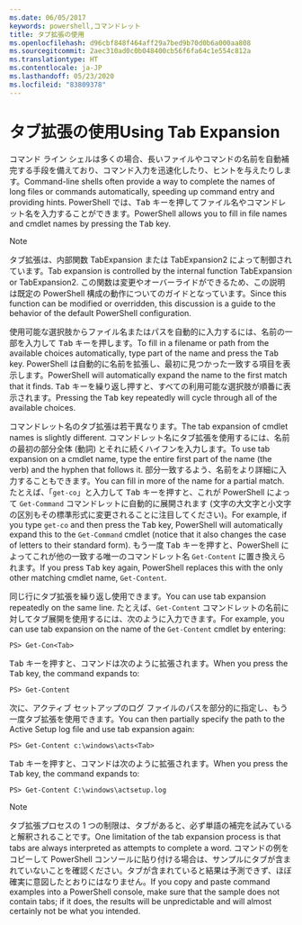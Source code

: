 ```yaml
---
ms.date: 06/05/2017
keywords: powershell,コマンドレット
title: タブ拡張の使用
ms.openlocfilehash: d96cbf848f464aff29a7bed9b70d0b6a000aa808
ms.sourcegitcommit: 2aec310ad0c0b048400cb56f6fa64c1e554c812a
ms.translationtype: HT
ms.contentlocale: ja-JP
ms.lasthandoff: 05/23/2020
ms.locfileid: "83809378"
---
```

# <a name="using-tab-expansion"></a><span data-ttu-id="bd1e0-103">タブ拡張の使用</span><span class="sxs-lookup"><span data-stu-id="bd1e0-103">Using Tab Expansion</span></span>

<span data-ttu-id="bd1e0-104">コマンド ライン シェルは多くの場合、長いファイルやコマンドの名前を自動補完する手段を備えており、コマンド入力を迅速化したり、ヒントを与えたりします。</span><span class="sxs-lookup"><span data-stu-id="bd1e0-104">Command-line shells often provide a way to complete the names of long files or commands automatically, speeding up command entry and providing hints.</span></span> <span data-ttu-id="bd1e0-105">PowerShell では、<kbd>Tab</kbd> キーを押してファイル名やコマンドレット名を入力することができます。</span><span class="sxs-lookup"><span data-stu-id="bd1e0-105">PowerShell allows you to fill in file names and cmdlet names by pressing the <kbd>Tab</kbd> key.</span></span>

> [!NOTE]
> <span data-ttu-id="bd1e0-106">タブ拡張は、内部関数 TabExpansion または TabExpansion2 によって制御されています。</span><span class="sxs-lookup"><span data-stu-id="bd1e0-106">Tab expansion is controlled by the internal function TabExpansion or TabExpansion2.</span></span> <span data-ttu-id="bd1e0-107">この関数は変更やオーバーライドができるため、この説明は既定の PowerShell 構成の動作についてのガイドとなっています。</span><span class="sxs-lookup"><span data-stu-id="bd1e0-107">Since this function can be modified or overridden, this discussion is a guide to the behavior of the default PowerShell configuration.</span></span>

<span data-ttu-id="bd1e0-108">使用可能な選択肢からファイル名またはパスを自動的に入力するには、名前の一部を入力して <kbd>Tab</kbd> キーを押します。</span><span class="sxs-lookup"><span data-stu-id="bd1e0-108">To fill in a filename or path from the available choices automatically, type part of the name and press the <kbd>Tab</kbd> key.</span></span> <span data-ttu-id="bd1e0-109">PowerShell は自動的に名前を拡張し、最初に見つかった一致する項目を表示します。</span><span class="sxs-lookup"><span data-stu-id="bd1e0-109">PowerShell will automatically expand the name to the first match that it finds.</span></span> <span data-ttu-id="bd1e0-110"><kbd>Tab</kbd> キーを繰り返し押すと、すべての利用可能な選択肢が順番に表示されます。</span><span class="sxs-lookup"><span data-stu-id="bd1e0-110">Pressing the <kbd>Tab</kbd> key repeatedly will cycle through all of the available choices.</span></span>

<span data-ttu-id="bd1e0-111">コマンドレット名のタブ拡張は若干異なります。</span><span class="sxs-lookup"><span data-stu-id="bd1e0-111">The tab expansion of cmdlet names is slightly different.</span></span> <span data-ttu-id="bd1e0-112">コマンドレット名にタブ拡張を使用するには、名前の最初の部分全体 (動詞) とそれに続くハイフンを入力します。</span><span class="sxs-lookup"><span data-stu-id="bd1e0-112">To use tab expansion on a cmdlet name, type the entire first part of the name (the verb) and the hyphen that follows it.</span></span> <span data-ttu-id="bd1e0-113">部分一致するよう、名前をより詳細に入力することもできます。</span><span class="sxs-lookup"><span data-stu-id="bd1e0-113">You can fill in more of the name for a partial match.</span></span> <span data-ttu-id="bd1e0-114">たとえば、「`get-co`」と入力して <kbd>Tab</kbd> キーを押すと、これが PowerShell によって `Get-Command` コマンドレットに自動的に展開されます (文字の大文字と小文字の区別もその標準形式に変更されることに注目してください)。</span><span class="sxs-lookup"><span data-stu-id="bd1e0-114">For example, if you type `get-co` and then press the <kbd>Tab</kbd> key, PowerShell will automatically expand this to the `Get-Command` cmdlet (notice that it also changes the case of letters to their standard form).</span></span> <span data-ttu-id="bd1e0-115">もう一度 <kbd>Tab</kbd> キーを押すと、PowerShell によってこれが他の一致する唯一のコマンドレット名 `Get-Content` に置き換えられます。</span><span class="sxs-lookup"><span data-stu-id="bd1e0-115">If you press <kbd>Tab</kbd> key again, PowerShell replaces this with the only other matching cmdlet name, `Get-Content`.</span></span>

<span data-ttu-id="bd1e0-116">同じ行にタブ拡張を繰り返し使用できます。</span><span class="sxs-lookup"><span data-stu-id="bd1e0-116">You can use tab expansion repeatedly on the same line.</span></span> <span data-ttu-id="bd1e0-117">たとえば、`Get-Content` コマンドレットの名前に対してタブ展開を使用するには、次のように入力できます。</span><span class="sxs-lookup"><span data-stu-id="bd1e0-117">For example, you can use tab expansion on the name of the `Get-Content` cmdlet by entering:</span></span>

```
PS> Get-Con<Tab>
```

<span data-ttu-id="bd1e0-118"><kbd>Tab</kbd> キーを押すと、コマンドは次のように拡張されます。</span><span class="sxs-lookup"><span data-stu-id="bd1e0-118">When you press the <kbd>Tab</kbd> key, the command expands to:</span></span>

```
PS> Get-Content
```

<span data-ttu-id="bd1e0-119">次に、アクティブ セットアップのログ ファイルのパスを部分的に指定し、もう一度タブ拡張を使用できます。</span><span class="sxs-lookup"><span data-stu-id="bd1e0-119">You can then partially specify the path to the Active Setup log file and use tab expansion again:</span></span>

```
PS> Get-Content c:\windows\acts<Tab>
```

<span data-ttu-id="bd1e0-120"><kbd>Tab</kbd> キーを押すと、コマンドは次のように拡張されます。</span><span class="sxs-lookup"><span data-stu-id="bd1e0-120">When you press the <kbd>Tab</kbd> key, the command expands to:</span></span>

```
PS> Get-Content C:\windows\actsetup.log
```

> [!NOTE]
> <span data-ttu-id="bd1e0-121">タブ拡張プロセスの 1 つの制限は、タブがあると、必ず単語の補完を試みていると解釈されることです。</span><span class="sxs-lookup"><span data-stu-id="bd1e0-121">One limitation of the tab expansion process is that tabs are always interpreted as attempts to complete a word.</span></span> <span data-ttu-id="bd1e0-122">コマンドの例をコピーして PowerShell コンソールに貼り付ける場合は、サンプルにタブが含まれていないことを確認ください。タブが含まれていると結果は予測できず、ほぼ確実に意図したとおりにはなりません。</span><span class="sxs-lookup"><span data-stu-id="bd1e0-122">If you copy and paste command examples into a PowerShell console, make sure that the sample does not contain tabs; if it does, the results will be unpredictable and will almost certainly not be what you intended.</span></span>
